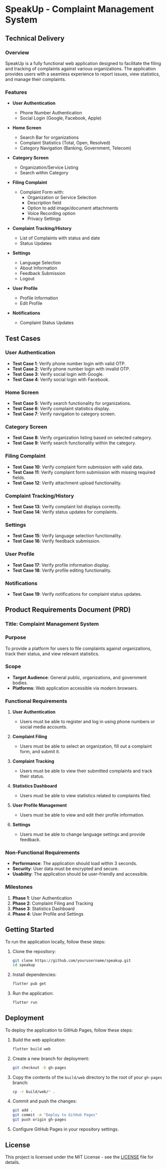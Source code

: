 # SpeakUp - Complaint Management System

## Technical Delivery
### Overview
SpeakUp is a fully functional web application designed to facilitate the filing and tracking of complaints against various organizations. The application provides users with a seamless experience to report issues, view statistics, and manage their complaints.

### Features
- **User Authentication**
  - Phone Number Authentication
  - Social Login (Google, Facebook, Apple)

- **Home Screen**
  - Search Bar for organizations
  - Complaint Statistics (Total, Open, Resolved)
  - Category Navigation (Banking, Government, Telecom)

- **Category Screen**
  - Organization/Service Listing
  - Search within Category

- **Filing Complaint**
  - Complaint Form with:
    - Organization or Service Selection
    - Description field
    - Option to add image/document attachments
    - Voice Recording option
    - Privacy Settings

- **Complaint Tracking/History**
  - List of Complaints with status and date
  - Status Updates

- **Settings**
  - Language Selection
  - About Information
  - Feedback Submission
  - Logout

- **User Profile**
  - Profile Information
  - Edit Profile

- **Notifications**
  - Complaint Status Updates

## Test Cases
### User Authentication
- **Test Case 1**: Verify phone number login with valid OTP.
- **Test Case 2**: Verify phone number login with invalid OTP.
- **Test Case 3**: Verify social login with Google.
- **Test Case 4**: Verify social login with Facebook.

### Home Screen
- **Test Case 5**: Verify search functionality for organizations.
- **Test Case 6**: Verify complaint statistics display.
- **Test Case 7**: Verify navigation to category screen.

### Category Screen
- **Test Case 8**: Verify organization listing based on selected category.
- **Test Case 9**: Verify search functionality within the category.

### Filing Complaint
- **Test Case 10**: Verify complaint form submission with valid data.
- **Test Case 11**: Verify complaint form submission with missing required fields.
- **Test Case 12**: Verify attachment upload functionality.

### Complaint Tracking/History
- **Test Case 13**: Verify complaint list displays correctly.
- **Test Case 14**: Verify status updates for complaints.

### Settings
- **Test Case 15**: Verify language selection functionality.
- **Test Case 16**: Verify feedback submission.

### User Profile
- **Test Case 17**: Verify profile information display.
- **Test Case 18**: Verify profile editing functionality.

### Notifications
- **Test Case 19**: Verify notifications for complaint status updates.

## Product Requirements Document (PRD)
### Title: Complaint Management System

### Purpose
To provide a platform for users to file complaints against organizations, track their status, and view relevant statistics.

### Scope
- **Target Audience**: General public, organizations, and government bodies.
- **Platforms**: Web application accessible via modern browsers.

### Functional Requirements
1. **User Authentication**
   - Users must be able to register and log in using phone numbers or social media accounts.

2. **Complaint Filing**
   - Users must be able to select an organization, fill out a complaint form, and submit it.

3. **Complaint Tracking**
   - Users must be able to view their submitted complaints and track their status.

4. **Statistics Dashboard**
   - Users must be able to view statistics related to complaints filed.

5. **User Profile Management**
   - Users must be able to view and edit their profile information.

6. **Settings**
   - Users must be able to change language settings and provide feedback.

### Non-Functional Requirements
- **Performance**: The application should load within 3 seconds.
- **Security**: User data must be encrypted and secure.
- **Usability**: The application should be user-friendly and accessible.

### Milestones
1. **Phase 1**: User Authentication
2. **Phase 2**: Complaint Filing and Tracking
3. **Phase 3**: Statistics Dashboard
4. **Phase 4**: User Profile and Settings

## Getting Started
To run the application locally, follow these steps:

1. Clone the repository:
   ```bash
   git clone https://github.com/yourusername/speakup.git
   cd speakup
   ```

2. Install dependencies:
   ```bash
   flutter pub get
   ```

3. Run the application:
   ```bash
   flutter run
   ```

## Deployment
To deploy the application to GitHub Pages, follow these steps:

1. Build the web application:
   ```bash
   flutter build web
   ```

2. Create a new branch for deployment:
   ```bash
   git checkout -b gh-pages
   ```

3. Copy the contents of the `build/web` directory to the root of your `gh-pages` branch:
   ```bash
   cp -r build/web/* .
   ```

4. Commit and push the changes:
   ```bash
   git add .
   git commit -m "Deploy to GitHub Pages"
   git push origin gh-pages
   ```

5. Configure GitHub Pages in your repository settings.

## License
This project is licensed under the MIT License - see the [LICENSE](LICENSE) file for details.
